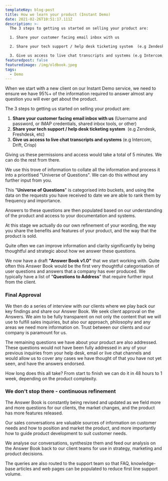 ```yaml
---
templateKey: blog-post
title: How we learn your product (Instant Demo)
date: 2021-02-26T10:51:17.111Z
description: >-
  The 3 steps to getting us started on selling your product are:

  1. Share your customer facing email inbox with us

  2. Share your tech support / help desk ticketing system  (e.g Zendesk, Freshdesk, etc)

  3. Give us access to live chat transcripts and systems (e.g Intercom, Drift, Crisp)
featuredpost: false
featuredimage: /img/oldbook.jpeg
tags:
  - Demo
---
```

When we start with a new client on our Instant Demo service, we need to ensure we have 95%+ of the information required to answer almost any question you will ever get about the product.

The 3 steps to getting us started on selling your product are:

1. **Share your customer facing email inbox with us** (Username and password, or IMAP credentials, shared inbox tools, or other)
2. **Share your tech support / help desk ticketing system**  (e.g Zendesk, Freshdesk, etc)
3. **Give us access to live chat transcripts and systems** (e.g Intercom, Drift, Crisp)

Giving us these permissions and access would take a total of 5 minutes. We can do the rest from there.

We use this trove of information to collate all the information and process it into a prioritised "Universe of Questions". We can do this without any further input from you.

This "**Universe of Questions**" is categorised into buckets, and using the data on the requests you have received to date we are able to rank them by frequency and importance.

Answers to these questions are then populated based on our understanding of the product and access to your documentation and systems.

At this stage we actually do our own refinement of your wording, the way you share the benefits and features of your product, and the way that the product is sold. 

Quite often we can improve information and clarity significantly by being thoughtful and strategic about how we answer these questions. 

We now have a draft **"Answer Book v1.0"** that we start working with. Quite often this Answer Book would be the first very thoughtful categorisation of user questions and answers that a company has ever produced. We typically have a list of "**Questions to Address**" that require further input from the client.

### Final Approval

We then do a series of interview with our clients where we play back our key findings and share our Answer Book. We seek client approval on the Answers. We aim to be fully transparent on not only the content that we will use to fulfill sales inquiries, but also our approach, philosophy and any areas we need more information on. Trust between our clients and our company is paramount for us.

The remaining questions we have about your product are also addressed. These questions would not have been fully addressed in any of your previous inquiries from your help desk, email or live chat channels and would allow us to cover any cases we have thought of that you have not yet seen, and have the answers endorsed.

How long does this all take? From start to finish we can do it in 48 hours to 1 week, depending on the product complexity.

### We don't stop there - continuous refinement

The Answer Book is constantly being revised and updated as we field more and more questions for our clients, the market changes, and the product has more features released.

Our sales conversations are valuable sources of information on customer needs and how to position and market the product, and more importantly how to guide product development to suit customer needs.

We analyse our conversations, synthesize them and feed our analysis on the Answer Book back to our client teams for use in strategy, marketing and product decisions.

The queries are also routed to the support team so that FAQ, knowledge-base articles and web pages can be populated to reduce first line support volume.